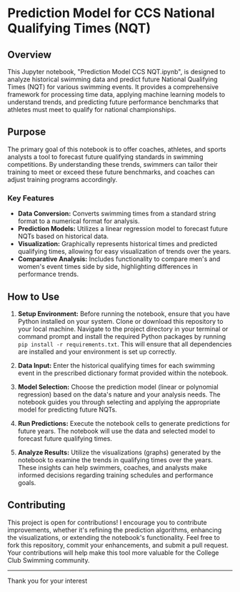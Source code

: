 # Prediction Model for CCS National Qualifying Times (NQT)

## Overview

This Jupyter notebook, "Prediction Model CCS NQT.ipynb", is designed to analyze historical swimming data and predict future National Qualifying Times (NQT) for various swimming events. It provides a comprehensive framework for processing time data, applying machine learning models to understand trends, and predicting future performance benchmarks that athletes must meet to qualify for national championships.

## Purpose

The primary goal of this notebook is to offer coaches, athletes, and sports analysts a tool to forecast future qualifying standards in swimming competitions. By understanding these trends, swimmers can tailor their training to meet or exceed these future benchmarks, and coaches can adjust training programs accordingly.

### Key Features

- **Data Conversion:** Converts swimming times from a standard string format to a numerical format for analysis.
- **Prediction Models:** Utilizes a linear regression model to forecast future NQTs based on historical data.
- **Visualization:** Graphically represents historical times and predicted qualifying times, allowing for easy visualization of trends over the years.
- **Comparative Analysis:** Includes functionality to compare men's and women's event times side by side, highlighting differences in performance trends.

## How to Use

1. **Setup Environment:** Before running the notebook, ensure that you have Python installed on your system. Clone or download this repository to your local machine. Navigate to the project directory in your terminal or command prompt and install the required Python packages by running `pip install -r requirements.txt`. This will ensure that all dependencies are installed and your environment is set up correctly.

2. **Data Input:** Enter the historical qualifying times for each swimming event in the prescribed dictionary format provided within the notebook.

3. **Model Selection:** Choose the prediction model (linear or polynomial regression) based on the data's nature and your analysis needs. The notebook guides you through selecting and applying the appropriate model for predicting future NQTs.

4. **Run Predictions:** Execute the notebook cells to generate predictions for future years. The notebook will use the data and selected model to forecast future qualifying times.

5. **Analyze Results:** Utilize the visualizations (graphs) generated by the notebook to examine the trends in qualifying times over the years. These insights can help swimmers, coaches, and analysts make informed decisions regarding training schedules and performance goals.

## Contributing

This project is open for contributions! I encourage you to contribute improvements, whether it's refining the prediction algorithms, enhancing the visualizations, or extending the notebook's functionality. Feel free to fork this repository, commit your enhancements, and submit a pull request. Your contributions will help make this tool more valuable for the College Club Swimming community.

---

Thank you for your interest
